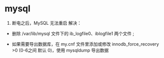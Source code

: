 # mysql

1. 断电之后，MySQL 无法重启
解决：

- 删除  /var/lib/mysql 文件下的 ib_logfile0、iblogfile1 两个文件 ;

- 如果需要导出数据库，在 my.cnf 文件里添加或修改 innodb_force_recovery >0 (0-6之间 默认 0)，使用 mysqldump 导出数据

